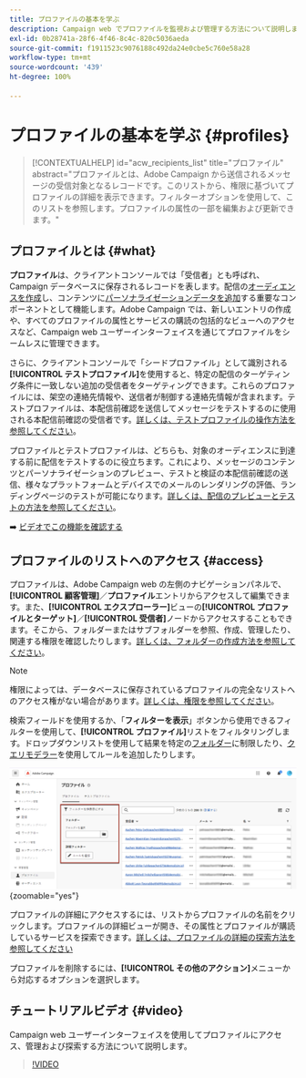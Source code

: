 ```yaml
---
title: プロファイルの基本を学ぶ
description: Campaign web でプロファイルを監視および管理する方法について説明します。
exl-id: 0b28741a-28f6-4f46-8c4c-820c5036aeda
source-git-commit: f1911523c9076188c492da24e0cbe5c760e58a28
workflow-type: tm+mt
source-wordcount: '439'
ht-degree: 100%

---
```


# プロファイルの基本を学ぶ {#profiles}

>[!CONTEXTUALHELP]
>id="acw_recipients_list"
>title="プロファイル"
>abstract="プロファイルとは、Adobe Campaign から送信されるメッセージの受信対象となるレコードです。このリストから、権限に基づいてプロファイルの詳細を表示できます。フィルターオプションを使用して、このリストを参照します。プロファイルの属性の一部を編集および更新できます。"

## プロファイルとは {#what}

**プロファイル**&#x200B;は、クライアントコンソールでは「受信者」とも呼ばれ、Campaign データベースに保存されるレコードを表します。配信の[オーディエンスを作成](create-audience.md)し、コンテンツに[パーソナライゼーションデータを追加](../personalization/personalize.md)する重要なコンポーネントとして機能します。Adobe Campaign では、新しいエントリの作成や、すべてのプロファイルの属性とサービスの購読の包括的なビューへのアクセスなど、Campaign web ユーザーインターフェイスを通じてプロファイルをシームレスに管理できます。

さらに、クライアントコンソールで「シードプロファイル」として識別される&#x200B;**[!UICONTROL テストプロファイル]**&#x200B;を使用すると、特定の配信のターゲティング条件に一致しない追加の受信者をターゲティングできます。これらのプロファイルには、架空の連絡先情報や、送信者が制御する連絡先情報が含まれます。テストプロファイルは、本配信前確認を送信してメッセージをテストするのに使用される本配信前確認の受信者です。[詳しくは、テストプロファイルの操作方法を参照してください](test-profiles.md)。

プロファイルとテストプロファイルは、どちらも、対象のオーディエンスに到達する前に配信をテストするのに役立ちます。これにより、メッセージのコンテンツとパーソナライゼーションのプレビュー、テストと検証の本配信前確認の送信、様々なプラットフォームとデバイスでのメールのレンダリングの評価、ランディングページのテストが可能になります。[詳しくは、配信のプレビューとテストの方法を参照してください](../preview-test/preview-test.md)。

➡️ [ビデオでこの機能を確認する](#video)

## プロファイルのリストへのアクセス {#access}

プロファイルは、Adobe Campaign web の左側のナビゲーションパネルで、**[!UICONTROL 顧客管理]**／**プロファイル**&#x200B;エントリからアクセスして編集できます。また、**[!UICONTROL エクスプローラー]**&#x200B;ビューの&#x200B;**[!UICONTROL プロファイルとターゲット]**／**[!UICONTROL 受信者]**&#x200B;ノードからアクセスすることもできます。そこから、フォルダーまたはサブフォルダーを参照、作成、管理したり、関連する権限を確認したりします。[詳しくは、フォルダーの作成方法を参照してください](../get-started/permissions.md#folders)。

>[!NOTE]
>
>権限によっては、データベースに保存されているプロファイルの完全なリストへのアクセス権がない場合があります。[詳しくは、権限を参照してください](../get-started/permissions.md)。

検索フィールドを使用するか、「**フィルターを表示**」ボタンから使用できるフィルターを使用して、**[!UICONTROL プロファイル]**&#x200B;リストをフィルタリングします。ドロップダウンリストを使用して結果を特定の[フォルダー](../get-started/permissions.md#folders)に制限したり、[クエリモデラー](../query/query-modeler-overview.md)を使用してルールを追加したりします。

![プロファイルリストで使用可能なフィルター](assets/profiles-list-filters.png){zoomable="yes"}

プロファイルの詳細にアクセスするには、リストからプロファイルの名前をクリックします。プロファイルの詳細ビューが開き、その属性とプロファイルが購読しているサービスを探索できます。[詳しくは、プロファイルの詳細の探索方法を参照してください](create-profile.md)

プロファイルを削除するには、**[!UICONTROL その他のアクション]**&#x200B;メニューから対応するオプションを選択します。

## チュートリアルビデオ {#video}

Campaign web ユーザーインターフェイスを使用してプロファイルにアクセス、管理および探索する方法について説明します。

>[!VIDEO](https://video.tv.adobe.com/v/3427293?quality=12)